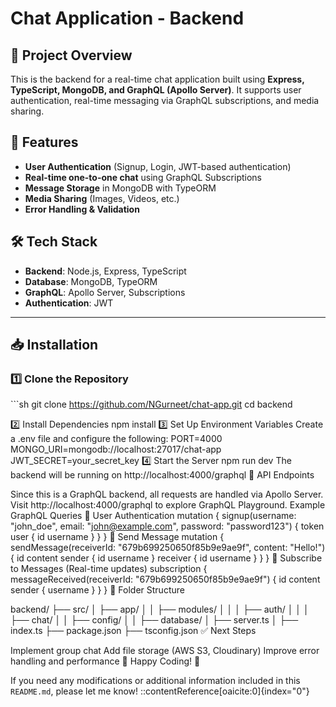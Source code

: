 # Chat Application - Backend

## 📌 Project Overview

This is the backend for a real-time chat application built using
**Express, TypeScript, MongoDB, and GraphQL (Apollo Server)**. It
supports user authentication, real-time messaging via GraphQL
subscriptions, and media sharing.

## 🚀 Features

-   **User Authentication** (Signup, Login, JWT-based authentication)
-   **Real-time one-to-one chat** using GraphQL Subscriptions
-   **Message Storage** in MongoDB with TypeORM
-   **Media Sharing** (Images, Videos, etc.)
-   **Error Handling & Validation**

## 🛠️ Tech Stack

-   **Backend**: Node.js, Express, TypeScript
-   **Database**: MongoDB, TypeORM
-   **GraphQL**: Apollo Server, Subscriptions
-   **Authentication**: JWT

------------------------------------------------------------------------

## 📥 Installation

### **1️⃣ Clone the Repository**

\`\`\`sh git clone https://github.com/NGurneet/chat-app.git cd backend

2️⃣ Install Dependencies npm install 3️⃣ Set Up Environment Variables
Create a .env file and configure the following: PORT=4000
MONGO_URI=mongodb://localhost:27017/chat-app JWT_SECRET=your_secret_key
4️⃣ Start the Server npm run dev The backend will be running on
http://localhost:4000/graphql 📡 API Endpoints

Since this is a GraphQL backend, all requests are handled via Apollo
Server. Visit http://localhost:4000/graphql to explore GraphQL
Playground. Example GraphQL Queries 🔑 User Authentication mutation {
signup(username: "john_doe", email: "john@example.com", password:
"password123") { token user { id username } } } 📩 Send Message mutation
{ sendMessage(receiverId: "679b699250650f85b9e9ae9f", content: "Hello!")
{ id content sender { id username } receiver { id username } } } 📡
Subscribe to Messages (Real-time updates) subscription {
messageReceived(receiverId: "679b699250650f85b9e9ae9f") { id content
sender { username } } } 📜 Folder Structure

backend/ ├── src/ │ ├── app/ │ │ ├── modules/ │ │ │ ├── auth/ │ │ │ ├──
chat/ │ │ ├── config/ │ │ ├── database/ │ ├── server.ts │ ├── index.ts
├── package.json ├── tsconfig.json ✅ Next Steps

Implement group chat Add file storage (AWS S3, Cloudinary) Improve error
handling and performance 🚀 Happy Coding! 🎉

If you need any modifications or additional information included in this
`README.md`, please let me know!
::contentReference[oaicite:0]{index="0"}
